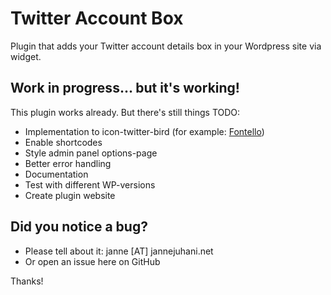 # Twitter Account Box

Plugin that adds your Twitter account details box in your Wordpress site via widget.

## Work in progress... but it's working!

This plugin works already. But there's still things TODO:

* Implementation to icon-twitter-bird (for example: [Fontello](http://fontello.com/))
* Enable shortcodes
* Style admin panel options-page
* Better error handling
* Documentation
* Test with different WP-versions
* Create plugin website

## Did you notice a bug?
* Please tell about it: janne [AT] jannejuhani.net
* Or open an issue here on GitHub

Thanks!